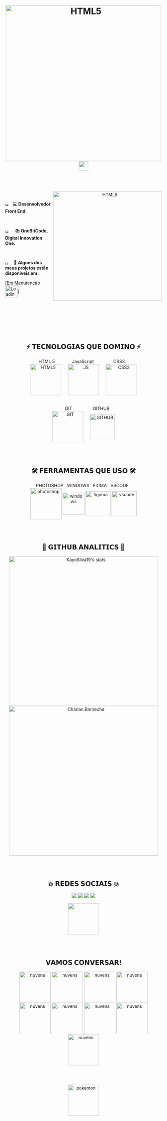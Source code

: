 <body>
    <h1 align="center"><img alt="HTML5" align="center" src="https://i.imgur.com/p9dHFOk.png" width="500"> 
     <img src="https://raw.githubusercontent.com/kaueMarques/kaueMarques/master/hi.gif" width="30"></h1>
    <!-- imagens de apresentação -->

   <br></br>

   <div align="center">
     <img alt="HTML5" align="right" src="https://media.giphy.com/media/HurTrkKfoddBGmheSP/giphy.gif" width="350"> 
   &emsp; <p align='left' ><img align='center' alt="HTML5" src="https://media.giphy.com/media/H2SmMuLD1AWo4EtybI/giphy.gif" width="10">&emsp;💻 <strong> Desenvolvedor Front End</strong></p>
   &emsp; <p align='left' ><img align='center' alt="HTML5" src="https://media.giphy.com/media/H2SmMuLD1AWo4EtybI/giphy.gif" width="10"> &emsp; 📚 <strong> OneBitCode, Digital Innovation One. </strong> </p>
   &emsp; <p align='left' ><img align='center' alt="HTML5" src="https://media.giphy.com/media/H2SmMuLD1AWo4EtybI/giphy.gif" width="10">&emsp; 🦾 <strong> Alguns dos meus projetos estão disponiveis em :</strong></p>
   <p align='left'>[Em Manutenção <img align='center' alt="Loading" src="https://media.giphy.com/media/grNkIEN4dkiMXFLIE9/giphy.gif" width="40">] </p>
   </div>
   <!--gif e Legenda -->

   <br></br><br></br>
   
   &emsp;&emsp;<h2 align='center'>⚡ <strong>𝗧𝗘𝗖𝗡𝗢𝗟𝗢𝗚𝗜𝗔𝗦 𝗤𝗨𝗘 𝗗𝗢𝗠𝗜𝗡𝗢</strong> ⚡</h2>
  
   <div align='center'>&nbsp&nbsp HTML 5&nbsp&nbsp&nbsp&nbsp&nbsp&nbsp&nbsp&nbsp&nbsp&nbsp&nbsp&nbsp&nbsp JavaScript &nbsp&nbsp&nbsp&nbsp&nbsp&nbsp&nbsp&nbsp&nbsp&nbsp&nbsp&nbsp&nbsp&nbsp  CSS3 &nbsp&nbsp&nbsp&nbsp&nbsp</div>
   <div align='center'>
   <img align="center" width="100" alt="HTML5" src="https://i.imgur.com/BzwyCup.png"> &emsp; <img align="center" width="100" alt="JS" src="https://i.imgur.com/KbVl6l3.png"> &emsp; <img align="center" width="100" alt="CSS3" src="https://i.imgur.com/ZrplmED.png"> 
    </div>    
  <br></br>
  <div align='center'>
    &nbsp&nbsp&nbsp&nbsp&nbsp&nbsp&nbsp&nbsp GIT &nbsp&nbsp&nbsp&nbsp&nbsp&nbsp&nbsp&nbsp&nbsp&nbsp&nbsp&nbsp&nbsp&nbsp&nbsp GITHUB &nbsp&nbsp
    </div>
    <div align='center'>
  <img align="center" width="100" alt="GIT" src="https://i.imgur.com/zajJeZX.png"> &emsp; <img align="center" width="80" alt="GITHUB" src="https://i.imgur.com/0iryWea.png"> 
    </div>
   <!-- tecnologias -->

   <br></br> 
   
   <h2 align='center'>🛠 <strong>𝗙𝗘𝗥𝗥𝗔𝗠𝗘𝗡𝗧𝗔𝗦 𝗤𝗨𝗘 𝗨𝗦𝗢</strong> 🛠</h2>
   <div align='center'>
    <div align='center'>PHOTOSHOP &nbsp WINDOWS &nbsp FIGMA &nbsp VSCODE  &nbsp </div>
   <img align='center' alt="photoshop" src="https://i.imgur.com/NJ0zGEU.png" width="100"> <img align="center" alt="windows" src="https://i.imgur.com/4fM5613.png" width="70"> <img align='center' alt="fignma" src="https://i.imgur.com/1I6M6lr.png" width="80"> <img align='center' alt="vscode" src="https://i.imgur.com/pT7Bonq.png" width="80">
   </div>

  <!-- ferramentas -->

   <br></br> 
   
   <h2  align='center'>👾 <strong>𝗚𝗜𝗧𝗛𝗨𝗕 𝗔𝗡𝗔𝗟𝗜𝗧𝗜𝗖𝗦</strong> 👾</h2>
   
   <div width="150" align="center" height="20">
   <img width="480em" align="center" src="https://github-readme-stats.vercel.app/api?username=Charlan-Barneche&show_icons=true&theme=dracula" alt="KayoSilva19's stats"/><img width="480em" align="center" src="https://github-readme-stats.vercel.app/api/top-langs/?username=Charlan-Barneche&layout=compact&theme=dracula" alt="Charlan Barneche"/>
   </div>

   <!-- analitics -->

   <br></br>
   
   <h2 align="center">💥 <strong>𝗥𝗘𝗗𝗘𝗦 𝗦𝗢𝗖𝗜𝗔𝗜𝗦</strong> 💥</h2>
   
   
   <div align="center">
   <p align="center"><a href="https://www.linkedin.com/in/charlan-barneche-649814223/" target="_blank"> <img src="https://img.shields.io/badge/LinkedIn-0077B5?style=for-the-badge&logo=linkedin&logoColor=white"/></a> <a href="https://www.facebook.com/judas.rousseff" target="_blank"> <img src="https://img.shields.io/badge/Facebook-1877F2?style=for-the-badge&logo=facebook&logoColor=white"/></a> <a href="https://www.instagram.com/charlanbarneche/" target="_blank"><img src="https://img.shields.io/badge/Instagram-E4405F?style=for-the-badge&logo=instagram&logoColor=white"/></a> <a href="https://api.whatsapp.com/send?phone=5553997000486" target="_blank"><img src="https://img.shields.io/badge/WhatsApp-25D366?style=for-the-badge&logo=whatsapp&logoColor=white"/></a></p>
    <p  align="center"><a href="https://discord.gg/U258JdJaqy" target="_blank"><img src="https://img.shields.io/badge/Discord-7289DA?style=for-the-badge&logo=discord&logoColor=white" width="100"/></a></p>

  <!-- redes sociais -->
   
   <br></br>
   <h2 align="center">𝗩𝗔𝗠𝗢𝗦 𝗖𝗢𝗡𝗩𝗘𝗥𝗦𝗔𝗥!</h2>
   
   <div align='center'>
   <img align='center' alt="nuvens" src="https://media.giphy.com/media/K7o9FdCoDnwEo/giphy.gif" width="100">
   <img align='center' alt="nuvens" src="https://media.giphy.com/media/K7o9FdCoDnwEo/giphy.gif" width="100">
   <img align='center' alt="nuvens" src="https://media.giphy.com/media/K7o9FdCoDnwEo/giphy.gif" width="100">
   <img align='center' alt="nuvens" src="https://media.giphy.com/media/K7o9FdCoDnwEo/giphy.gif" width="100">
   <img align='center' alt="nuvens" src="https://media.giphy.com/media/K7o9FdCoDnwEo/giphy.gif" width="100">
   <img align='center' alt="nuvens" src="https://media.giphy.com/media/K7o9FdCoDnwEo/giphy.gif" width="100">
   <img align='center' alt="nuvens" src="https://media.giphy.com/media/K7o9FdCoDnwEo/giphy.gif" width="100">
   <img align='center' alt="nuvens" src="https://media.giphy.com/media/K7o9FdCoDnwEo/giphy.gif" width="100">
   <img align='center' alt="nuvens" src="https://media.giphy.com/media/K7o9FdCoDnwEo/giphy.gif" width="100">
   </div>

   <br></br>
  
   <div>
   <img align='center' alt="pokemon" src="https://media.giphy.com/media/TZco470UACpNK/giphy.gif" width="100">
   </div>
   </div>

  <!-- finalização nuvens pokemon -->

   <body>

